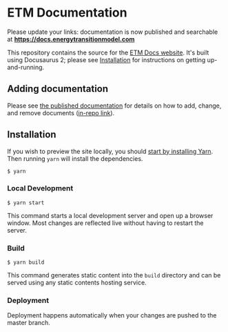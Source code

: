 # ETM Documentation

Please update your links: documentation is now published and searchable at **https://docs.energytransitionmodel.com**

This repository contains the source for the [ETM Docs website](https://docs.energytransitionmodel.com). It's built using Docusaurus 2; please see [Installation](#installation) for instructions on getting up-and-running.

## Adding documentation

Please see [the published documentation](https://docs.energytransitionmodel.com/contrib/authoring-docs) for details on how to add, change, and remove documents ([in-repo link](https://github.com/quintel/documentation/blob/docusaurus/docs/contrib/authoring-docs.md)).

## Installation

If you wish to preview the site locally, you should [start by installing Yarn](https://yarnpkg.com/getting-started/install). Then running `yarn` will install the dependencies.

```
$ yarn
```

### Local Development

```
$ yarn start
```

This command starts a local development server and open up a browser window. Most changes are reflected live without having to restart the server.

### Build

```
$ yarn build
```

This command generates static content into the `build` directory and can be served using any static contents hosting service.

### Deployment

Deployment happens automatically when your changes are pushed to the master branch.

